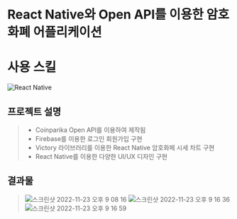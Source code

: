 # React Native와 Open API를 이용한 암호화폐 어플리케이션

# 사용 스킬
<img alt="React Native" src ="https://img.shields.io/badge/React-61DAFB.svg?&style=for-the-badge&logo=React&logoColor=black"/> 

## 프로젝트 설명
> * Coinparika Open API를 이용하여 제작됨  
> * Firebase를 이용한 로그인 회원가입 구현
> * Victory 라이브러리를 이용한 React Native 암호화페 시세 차트 구현
> * React Native를 이용한 다양한 UI/UX 디자인 구현  

## 결과물
> 
>![스크린샷 2022-11-23 오후 9 08 16](https://user-images.githubusercontent.com/61587538/203549552-d14a87d8-7ef7-4a89-9ac5-43db7bd33ff1.png)
>![스크린샷 2022-11-23 오후 9 16 36](https://user-images.githubusercontent.com/61587538/203549558-33caedc3-fda3-425a-9920-9f2ddb218454.png)
>![스크린샷 2022-11-23 오후 9 16 59](https://user-images.githubusercontent.com/61587538/203549560-daea3fc1-cbaf-4c11-b5a5-d4d27e791a7e.png)
